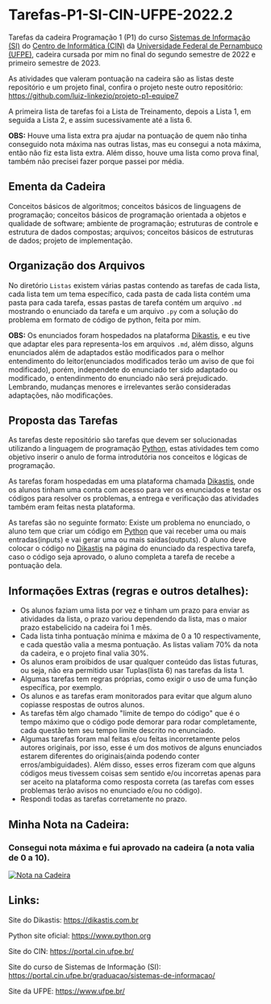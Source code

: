 # Tarefas-P1-SI-CIN-UFPE-2022.2

Tarefas da cadeira Programação 1 (P1) do curso [Sistemas de Informação (SI)](https://portal.cin.ufpe.br/graduacao/sistemas-de-informacao/) do [Centro de Informática (CIN)](https://portal.cin.ufpe.br/) da [Universidade Federal de Pernambuco (UFPE)](https://www.ufpe.br/), cadeira cursada por mim no final do segundo semestre de 2022 e primeiro semestre de 2023. 

As atividades que valeram pontuação na cadeira são as listas deste repositório e um projeto final, confira o projeto neste outro repositório: https://github.com/luiz-linkezio/projeto-p1-equipe7

A primeira lista de tarefas foi a Lista de Treinamento, depois a Lista 1, em seguida a Lista 2, e assim sucessivamente até a lista 6.

**OBS:** Houve uma lista extra pra ajudar na pontuação de quem não tinha conseguido nota máxima nas outras listas, mas eu consegui a nota máxima, então não fiz esta lista extra. Além disso, houve uma lista como prova final, também não precisei fazer porque passei por média.

## Ementa da Cadeira

Conceitos básicos de algoritmos; conceitos básicos de linguagens de programação; conceitos básicos de programação orientada a objetos e qualidade de software; ambiente de programação; estruturas de controle e estrutura de dados compostas; arquivos; conceitos básicos de estruturas de dados; projeto de implementação.

## Organização dos Arquivos

No diretório `Listas` existem várias pastas contendo as tarefas de cada lista, cada lista tem um tema específico, cada pasta de cada lista contém uma pasta para cada tarefa, essas pastas de tarefa contém um arquivo `.md` mostrando o enunciado da tarefa e um arquivo `.py` com a solução do problema em formato de código de python, feita por mim.

**OBS:** Os enunciados foram hospedados na plataforma [Dikastis](https://dikastis.com.br), e eu tive que adaptar eles para representa-los em arquivos `.md`, além disso, alguns enunciados além de adaptados estão modificados para o melhor entendimento do leitor(enunciados modificados terão um aviso de que foi modificado), porém, independete do enunciado ter sido adaptado ou modificado, o entendinmento do enunciado não será prejudicado. Lembrando, mudanças menores e irrelevantes serão consideradas adaptações, não modificações.

## Proposta das Tarefas

As tarefas deste repositório são tarefas que devem ser solucionadas utilizando a linguagem de programação [Python](https://www.python.org), estas atividades tem como objetivo inserir o anulo de forma introdutória nos conceitos e lógicas de programação.

As tarefas foram hospedadas em uma plataforma chamada [Dikastis](https://dikastis.com.br), onde os alunos tinham uma conta com acesso para ver os enunciados e testar os códigos para resolver os problemas, a entrega e verificação das atividades também eram feitas nesta plataforma.

As tarefas são no seguinte formato: Existe um problema no enunciado, o aluno tem que criar um código em [Python](https://www.python.org) que vai receber uma ou mais entradas(inputs) e vai gerar uma ou mais saídas(outputs). O aluno deve colocar o código no [Dikastis](https://dikastis.com.br) na página do enunciado da respectiva tarefa, caso o código seja aprovado, o aluno completa a tarefa de recebe a pontuação dela.

## Informações Extras (regras e outros detalhes):

- Os alunos faziam uma lista por vez e tinham um prazo para enviar as atividades da lista, o prazo variou dependendo da lista, mas o maior prazo estabelicido na cadeira foi 1 mês.
- Cada lista tinha pontuação mínima e máxima de 0 a 10 respectivamente, e cada questão valia a mesma pontuação. As listas valiam 70% da nota da cadeira, e o projeto final valia 30%.
- Os alunos eram proibidos de usar qualquer conteúdo das listas futuras, ou seja, não era permitido usar Tuplas(lista 6) nas tarefas da lista 1.
- Algumas tarefas tem regras próprias, como exigir o uso de uma função específica, por exemplo.
- Os alunos e as tarefas eram monitorados para evitar que algum aluno copiasse respostas de outros alunos.
- As tarefas têm algo chamado "limite de tempo do código" que é o tempo máximo que o código pode demorar para rodar completamente, cada questão tem seu tempo limite descrito no enunciado.
- Algumas tarefas foram mal feitas e/ou feitas incorretamente pelos autores originais, por isso, esse é um dos motivos de alguns enunciados estarem diferentes do originais(ainda podendo conter erros/ambiguidades). Além disso, esses erros fizeram com que alguns códigos meus tivessem coisas sem sentido e/ou incorretas apenas para ser aceito na plataforma como resposta correta (as tarefas com esses problemas terão avisos no enunciado e/ou no código).
- Respondi todas as tarefas corretamente no prazo.

## Minha Nota na Cadeira:
### Consegui nota máxima e fui aprovado na cadeira (a nota valia de 0 a 10).
<a href="https://ibb.co/MkHXxjf"><img src="https://i.ibb.co/tp6dTNz/image.png" alt="Nota na Cadeira" border="0"></a>

## Links:

Site do Dikastis: https://dikastis.com.br

Python site oficial: https://www.python.org

Site do CIN: https://portal.cin.ufpe.br/

Site do curso de Sistemas de Informação (SI): https://portal.cin.ufpe.br/graduacao/sistemas-de-informacao/

Site da UFPE: https://www.ufpe.br/
